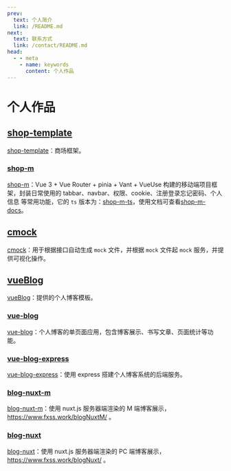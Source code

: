 ```yaml
---
prev:
  text: 个人简介
  link: /README.md
next: 
  text: 联系方式
  link: /contact/README.md
head:
  - - meta
    - name: keywords
      content: 个人作品
---
```


# 个人作品

## [shop-template](https://github.com/shop-template)

[shop-template](https://github.com/shop-template)：商场框架。

### [shop-m](https://github.com/shop-template/shop-m)

[shop-m](https://github.com/shop-template/shop-m)：Vue 3 + Vue Router + pinia + Vant + VueUse 构建的移动端项目框架，封装日常使用的 tabbar、navbar、权限、cookie、注册登录忘记密码、个人信息 等常用功能，它的 `ts` 版本为：[shop-m-ts](https://github.com/shop-template/shop-m-ts)，使用文档可查看[shop-m-docs](https://shop-template.github.io/shop-m-docs/)。

<PageSwiper :list="[
  { name: 'shop-m 截图', img: '/img/shop-m.png' },
  { name: 'navbar 截图', img: '/img/shop-m-navbar.png' },
  { name: 'tabbar 截图', img: '/img/shop-m-tabbar.png' },
  { name: '签字板 截图', img: '/img/shop-m-pad.png' },
]"></PageSwiper>

## [cmock](https://github.com/fxss5201/cmock)

[cmock](https://github.com/fxss5201/cmock)：用于根据接口自动生成 `mock` 文件，并根据 `mock` 文件起 `mock` 服务，并提供可视化操作。

<PageSwiper :list="[
  { name: 'cmock 服务截图', img: '/img/cmock.png' },
  { name: 'cmock 可视化截图', img: '/img/cmock-view.png' },
]"></PageSwiper>

## [vueBlog](https://github.com/vueBlog)

[vueBlog](https://github.com/vueBlog)：提供的个人博客模板。

### [vue-blog](https://github.com/vueBlog/vue-blog)

[vue-blog](https://github.com/vueBlog/vue-blog)：个人博客的单页面应用，包含博客展示、书写文章、页面统计等功能。

<PageSwiper :list="[
  { name: 'vue-blog 截图', img: '/img/vue-blog.png' },
  { name: 'vue-blog 编辑截图', img: '/img/vue-blog-editor.png' },
  { name: 'vue-blog 管理中心截图', img: '/img/vue-blog-admin.png' },
]"></PageSwiper>

### [vue-blog-express](https://github.com/vueBlog/vue-blog-express)

[vue-blog-express](https://github.com/vueBlog/vue-blog-express)：使用 express 搭建个人博客系统的后端服务。

### [blog-nuxt-m](https://github.com/vueBlog/blog-nuxt-m)

[blog-nuxt-m](https://github.com/vueBlog/blog-nuxt-m)：使用 nuxt.js 服务器端渲染的 M 端博客展示，<https://www.fxss.work/blogNuxtM/> 。

<PageSwiper :list="[
  { name: 'blog-nuxt-m 截图', img: '/img/blog-m.png' },
  { name: 'blog-nuxt-m 列表截图', img: '/img/blog-m-list.png' },
  { name: 'blog-nuxt-m 详情截图', img: '/img/blog-m-detail.png' },
]"></PageSwiper>

### [blog-nuxt](https://github.com/vueBlog/blog-nuxt)

[blog-nuxt](https://github.com/vueBlog/blog-nuxt)：使用 nuxt.js 服务器端渲染的 PC 端博客展示，<https://www.fxss.work/blogNuxt/> 。
